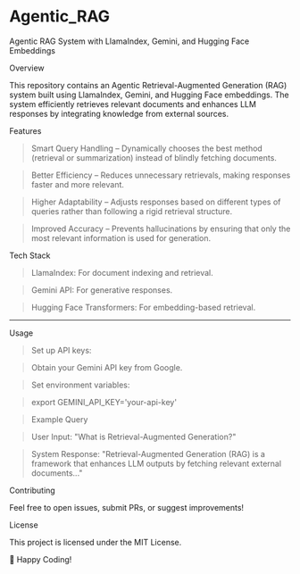 # Agentic_RAG

Agentic RAG System with LlamaIndex, Gemini, and Hugging Face Embeddings

Overview

This repository contains an Agentic Retrieval-Augmented Generation (RAG) system built using LlamaIndex, Gemini, and Hugging Face embeddings. The system efficiently retrieves relevant documents and enhances LLM responses by integrating knowledge from external sources.

Features

> Smart Query Handling – Dynamically chooses the best method (retrieval or summarization) instead of blindly fetching documents.

> Better Efficiency – Reduces unnecessary retrievals, making responses faster and more relevant.

> Higher Adaptability – Adjusts responses based on different types of queries rather than following a rigid retrieval structure.

> Improved Accuracy – Prevents hallucinations by ensuring that only the most relevant information is used for generation.

Tech Stack

> LlamaIndex: For document indexing and retrieval.

> Gemini API: For generative responses.

> Hugging Face Transformers: For embedding-based retrieval.
--------------------------------------------------------------------------------------------------------------------------------------------------------------------
Usage

> Set up API keys:

> Obtain your Gemini API key from Google.

> Set environment variables:

> export GEMINI_API_KEY='your-api-key'

> Example Query

> User Input: "What is Retrieval-Augmented Generation?"

> System Response: "Retrieval-Augmented Generation (RAG) is a framework that enhances LLM outputs by fetching relevant external documents..."

Contributing

Feel free to open issues, submit PRs, or suggest improvements!

License

This project is licensed under the MIT License.

🚀 Happy Coding!
